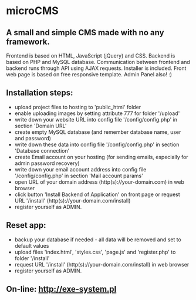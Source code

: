 # microCMS
## A small and simple CMS made with no any framework.
Frontend is based on HTML, JavaScript (jQuery) and CSS. Backend is based on PHP and MySQL database. Communication between frontend and backend runs through API using AJAX requests. Installer is included. Front web page is based on free responsive template. Admin Panel also! :)
## Installation steps:
- upload project files to hosting to 'public_html' folder
- enable uploading images by setting attribute 777 for folder '/upload'
- write down your website URL into config file '/config/config.php' in section 'Domain URL'
- create empty MySQL database (and remember database name, user and password)
- write down these data into config file '/config/config.php' in section 'Database connection'
- create Email account on your hosting (for sending emails, especially for admin password recovery)
- write down your email account address into config file '/config/config.php' in section 'Mail account params'
- open URL of your domain address (http(s)://your-domain.com) in web browser
- click button 'Install Backend of Application' on front page or request URL '/install' (http(s)://your-domain.com/install)
- register yourself as ADMIN.
## Reset app:
- backup your database if needed - all data will be removed and set to default values
- upload files 'index.html', 'styles.css', 'page.js' and 'register.php' to folder '/install'
- request URL '/install' (http(s)://your-domain.com/install) in web browser
- register yourself as ADMIN.
## On-line: http://exe-system.pl

